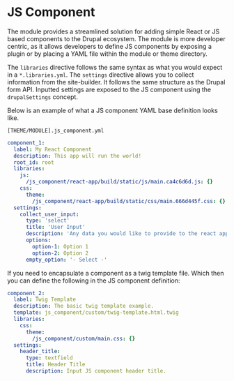 # JS Component

The module provides a streamlined solution for adding simple React or JS based components to the Drupal ecosystem. The module is more developer centric, as it allows developers to define JS components by exposing a plugin or by placing a YAML file within the module or theme directory.

The `libraries` directive follows the same syntax as what you would expect in a `*.libraries.yml`. The `settings` directive allows you to collect information from the site-builder. It follows the same structure as the Drupal form API. Inputted settings are exposed to the JS component using the `drupalSettings` concept.

Below is an example of what a JS component YAML base definition looks like. 

`[THEME/MODULE].js_component.yml`

```yaml
component_1:
  label: My React Component
  description: This app will run the world!
  root_id: root
  libraries:
    js:
      /js_component/react-app/build/static/js/main.ca4c6d6d.js: {}
    css:
      theme:
        /js_component/react-app/build/static/css/main.666d445f.css: {}
  settings:
    collect_user_input:
      type: 'select'
      title: 'User Input'
      description: 'Any data you would like to provide to the react application.'
      options:
        option-1: Option 1
        option-2: Option 2
      empty_option: '- Select -'

```

If you need to encapsulate a component as a twig template file. Which then you can define the following in the JS component definition:

```yaml
component_2:
  label: Twig Template
  description: The basic twig template example.
  template: js_component/custom/twig-template.html.twig
  libraries:
    css:
      theme:
        /js_component/custom/main.css: {}
  settings:
    header_title:
      type: textfield
      title: Header Title
      description: Input JS component header title.
```
